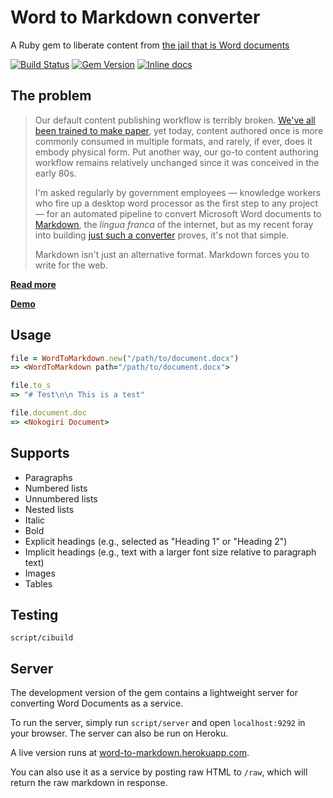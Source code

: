 # Word to Markdown converter

A Ruby gem to liberate content from [the jail that is Word documents](http://ben.balter.com/2012/10/19/we-ve-been-trained-to-make-paper/#jailbreaking-content)

[![Build Status](https://travis-ci.org/benbalter/word-to-markdown.svg?branch=master)](https://travis-ci.org/benbalter/word-to-markdown) [![Gem Version](https://badge.fury.io/rb/word-to-markdown.png)](http://badge.fury.io/rb/word-to-markdown) [![Inline docs](http://inch-pages.github.io/github/benbalter/word-to-markdown.png)](http://inch-pages.github.io/github/benbalter/word-to-markdown)

## The problem

> Our default content publishing workflow is terribly broken. [We've all been trained to make paper](http://ben.balter.com/2012/10/19/we-ve-been-trained-to-make-paper/), yet today, content authored once is more commonly consumed in multiple formats, and rarely, if ever, does it embody physical form. Put another way, our go-to content authoring workflow remains relatively unchanged since it was conceived in the early 80s.
>
> I'm asked regularly by government employees — knowledge workers who fire up a desktop word processor as the first step to any project — for an automated pipeline to convert Microsoft Word documents to [Markdown](http://guides.github.com/overviews/mastering-markdown/), the *lingua franca* of the internet, but as my recent foray into building [just such a converter](http://word-to-markdown.herokuapp.com/) proves, it's not that simple.
>
> Markdown isn't just an alternative format. Markdown forces you to write for the web.

**[Read more](http://ben.balter.com/2014/03/31/word-versus-markdown-more-than-mere-semantics/)**

**[Demo](http://word-to-markdown.herokuapp.com/)**

## Usage

```ruby
file = WordToMarkdown.new("/path/to/document.docx")
=> <WordToMarkdown path="/path/to/document.docx">

file.to_s
=> "# Test\n\n This is a test"

file.document.doc
=> <Nokogiri Document>
```

## Supports

* Paragraphs
* Numbered lists
* Unnumbered lists
* Nested lists
* Italic
* Bold
* Explicit headings (e.g., selected as "Heading 1" or "Heading 2")
* Implicit headings (e.g., text with a larger font size relative to paragraph text)
* Images
* Tables

## Testing

`script/cibuild`

## Server

The development version of the gem contains a lightweight server for converting Word Documents as a service.

To run the server, simply run `script/server` and open `localhost:9292` in your browser. The server can also be run on Heroku.

A live version runs at [word-to-markdown.herokuapp.com](http://word-to-markdown.herokuapp.com).

You can also use it as a service by posting raw HTML to `/raw`, which will return the raw markdown in response.
